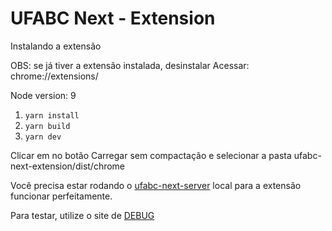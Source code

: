 
# UFABC Next - Extension

Instalando a extensão

OBS: se já tiver a extensão instalada, desinstalar
Acessar: chrome://extensions/

Node version: 9

1. `yarn install`
2. `yarn build`
3. `yarn dev`

Clicar em no botão Carregar sem compactação e selecionar a pasta ufabc-next-extension/dist/chrome

Você precisa estar rodando o [ufabc-next-server](https://github.com/ufabc-next/ufabc-next-server) local para a extensão funcionar perfeitamente.

Para testar, utilize o site de [DEBUG](https://api.ufabcnext.com/snapshot)